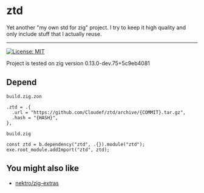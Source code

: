 # ztd

Yet another "my own std for zig" project. I try to keep it high quality and only include stuff that I actually reuse.

---

[![License: MIT](https://img.shields.io/badge/License-MIT-yellow.svg)](https://opensource.org/licenses/MIT)

Project is tested on zig version 0.13.0-dev.75+5c9eb4081

## Depend

`build.zig.zon`
```zig
.ztd = .{
  .url = "https://github.com/Cloudef/ztd/archive/{COMMIT}.tar.gz",
  .hash = "{HASH}",
},
```

`build.zig`
```zig
const ztd = b.dependency("ztd", .{}).module("ztd");
exe.root_module.addImport("ztd", ztd);
```

## You might also like

- [nektro/zig-extras](https://github.com/nektro/zig-extras)
